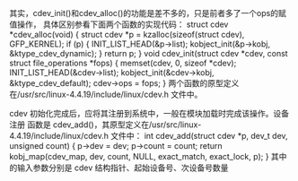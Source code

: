 其实，cdev_init()和cdev_alloc()的功能是差不多的，只是前者多了一个ops的赋值操作，
具体区别参看下面两个函数的实现代码：
struct cdev *cdev_alloc(void)
{
struct cdev *p = kzalloc(sizeof(struct cdev), GFP_KERNEL);
if (p) {
INIT_LIST_HEAD(&p->list);
kobject_init(&p->kobj, &ktype_cdev_dynamic);
}
return p;
}
void cdev_init(struct cdev *cdev, const struct file_operations *fops)
{
memset(cdev, 0, sizeof *cdev);
INIT_LIST_HEAD(&cdev->list);
kobject_init(&cdev->kobj, &ktype_cdev_default);
cdev->ops = fops;
}
两个函数的原型定义在/usr/src/linux-4.4.19/include/linux/cdev.h 文件中。


cdev 初始化完成后，应将其注册到系统中，一般在模块加载时完成该操作。设备注册
函数是 cdev_add()，其原型定义在/usr/src/linux-4.4.19/include/linux/cdev.h 文件中：
int cdev_add(struct cdev *p, dev_t dev, unsigned count)
{
p->dev = dev;
p->count = count;
return kobj_map(cdev_map, dev, count, NULL, exact_match, exact_lock, p);
}
其中的输入参数分别是 cdev 结构指针、起始设备号、次设备号数量